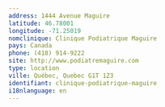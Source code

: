 ```yaml
---
address: 1444 Avenue Maguire
latitude: 46.78001
longitude: -71.25019
nomclinique: Clinique Podiatrique Maguire
pays: Canada
phone: (418) 914-9222
site: http://www.podiatremaguire.com
type: location
ville: Québec, Quebec G1T 1Z3
identifiant: clinique-podiatrique-maguire
i18nlanguage: en
---
```


